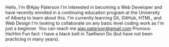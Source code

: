 Hello, I'm @Ajay Paterson
I'm interested in becoming a Web Developer and have recently enrolled in a continuing educaiton program at the University of Alberta to learn about this.
I'm currently learning Git, GitHub, HTML, and Web Design
I'm looking to collaborate on any basic level coding work as I'm just a beginner.
You can reach me ajay.paterson@gmail.com
Pronous: He/Him
Fun fact: I have a black belt in TaeKwon Do (but have not been practicing in many years).
